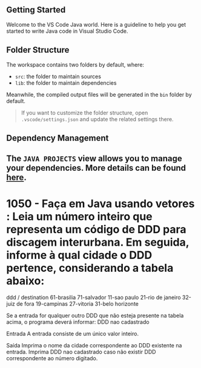 ## Getting Started

Welcome to the VS Code Java world. Here is a guideline to help you get started to write Java code in Visual Studio Code.

## Folder Structure

The workspace contains two folders by default, where:

- `src`: the folder to maintain sources
- `lib`: the folder to maintain dependencies

Meanwhile, the compiled output files will be generated in the `bin` folder by default.

> If you want to customize the folder structure, open `.vscode/settings.json` and update the related settings there.

## Dependency Management

The `JAVA PROJECTS` view allows you to manage your dependencies. More details can be found [here](https://github.com/microsoft/vscode-java-dependency#manage-dependencies).
-----------------------------------------------------------------------------------------------------------
# 1050 - Faça em Java usando vetores : Leia um número inteiro que representa um código de DDD para discagem interurbana. Em seguida, informe à qual cidade o DDD pertence, considerando a tabela abaixo:
ddd / destination
61-brasilia
71-salvador
11-sao paulo
21-rio de janeiro
32-juiz de fora
19-campinas
27-vitoria
31-belo horizonte

Se a entrada for qualquer outro DDD que não esteja presente na tabela acima, o programa deverá informar:
DDD nao cadastrado

Entrada
A entrada consiste de um único valor inteiro.

Saída
Imprima o nome da cidade correspondente ao DDD existente na entrada. Imprima DDD nao cadastrado caso não existir DDD correspondente ao número digitado.